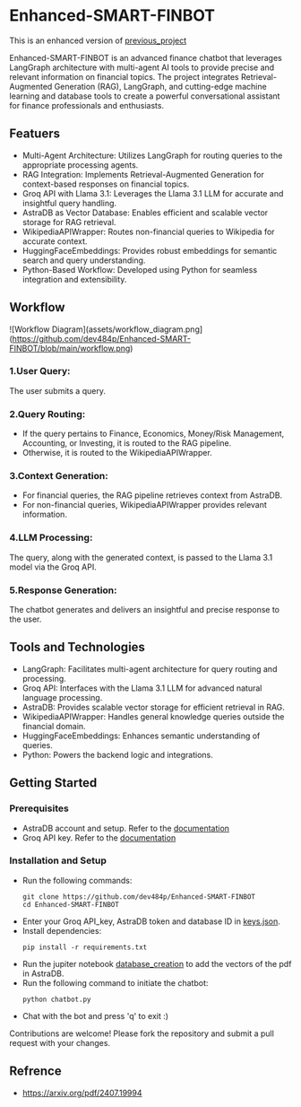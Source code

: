 # Enhanced-SMART-FINBOT
This is an enhanced version of [previous_project](https://github.com/dev484p/Smart-FinAI)

Enhanced-SMART-FINBOT is an advanced finance chatbot that leverages LangGraph architecture with multi-agent AI tools to provide precise and relevant information on financial topics. The project integrates Retrieval-Augmented Generation (RAG), LangGraph, and cutting-edge machine learning and database tools to create a powerful conversational assistant for finance professionals and enthusiasts.

## Featuers 
* Multi-Agent Architecture: Utilizes LangGraph for routing queries to the appropriate processing agents.
* RAG Integration: Implements Retrieval-Augmented Generation for context-based responses on financial topics.
* Groq API with Llama 3.1: Leverages the Llama 3.1 LLM for accurate and insightful query handling.
* AstraDB as Vector Database: Enables efficient and scalable vector storage for RAG retrieval.
* WikipediaAPIWrapper: Routes non-financial queries to Wikipedia for accurate context.
* HuggingFaceEmbeddings: Provides robust embeddings for semantic search and query understanding.
* Python-Based Workflow: Developed using Python for seamless integration and extensibility.

## Workflow
![Workflow Diagram](assets/workflow_diagram.png](https://github.com/dev484p/Enhanced-SMART-FINBOT/blob/main/workflow.png)
### 1.User Query: 
  The user submits a query.
### 2.Query Routing:
  * If the query pertains to Finance, Economics, Money/Risk Management, Accounting, or Investing, it is routed to the RAG pipeline.
  * Otherwise, it is routed to the WikipediaAPIWrapper.
### 3.Context Generation:
  * For financial queries, the RAG pipeline retrieves context from AstraDB.
  * For non-financial queries, WikipediaAPIWrapper provides relevant information.
### 4.LLM Processing: 
  The query, along with the generated context, is passed to the Llama 3.1 model via the Groq API.
### 5.Response Generation: 
  The chatbot generates and delivers an insightful and precise response to the user.

## Tools and Technologies
* LangGraph: Facilitates multi-agent architecture for query routing and processing.
* Groq API: Interfaces with the Llama 3.1 LLM for advanced natural language processing.
* AstraDB: Provides scalable vector storage for efficient retrieval in RAG.
* WikipediaAPIWrapper: Handles general knowledge queries outside the financial domain.
* HuggingFaceEmbeddings: Enhances semantic understanding of queries.
* Python: Powers the backend logic and integrations.

## Getting Started

### Prerequisites
* AstraDB account and setup. Refer to the [documentation](https://docs.datastax.com/en/astra-db-serverless/databases/create-database.html)
* Groq API key. Refer to the [documentation](https://docs.aicontentlabs.com/articles/groq-api-key/)

### Installation and Setup
* Run the following commands:
  ```
  git clone https://github.com/dev484p/Enhanced-SMART-FINBOT
  cd Enhanced-SMART-FINBOT
  ```
* Enter your Groq API_key, AstraDB token and database ID in [keys.json](https://github.com/dev484p/Enhanced-SMART-FINBOT/blob/main/VectorDB/keys.JSON).
* Install dependencies:
  ```
  pip install -r requirements.txt
  ```
* Run the jupiter notebook [database_creation](https://github.com/dev484p/Enhanced-SMART-FINBOT/blob/main/VectorDB/database_creation.ipynb) to add the vectors of the pdf in AstraDB.
* Run the following command to initiate the chatbot:
  ```
  python chatbot.py
  ```
* Chat with the bot and press 'q' to exit :)

Contributions are welcome! Please fork the repository and submit a pull request with your changes.

## Refrence
* https://arxiv.org/pdf/2407.19994
